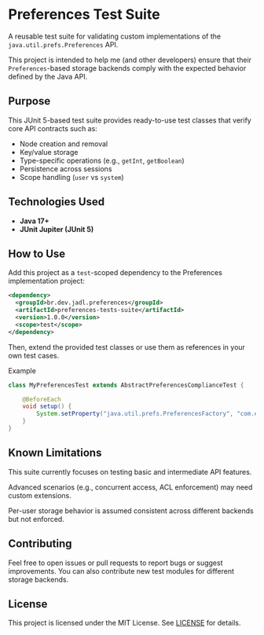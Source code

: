 # Preferences Test Suite

A reusable test suite for validating custom implementations of the `java.util.prefs.Preferences` API.

This project is intended to help me (and other developers) ensure that their `Preferences`-based storage backends comply with the expected behavior defined by the Java API.

## Purpose

This JUnit 5-based test suite provides ready-to-use test classes that verify core API contracts such as:

- Node creation and removal
- Key/value storage
- Type-specific operations (e.g., `getInt`, `getBoolean`)
- Persistence across sessions
- Scope handling (`user` vs `system`)


## Technologies Used

- **Java 17+**
- **JUnit Jupiter (JUnit 5)**


## How to Use

Add this project as a `test`-scoped dependency to the Preferences implementation project:

```xml
<dependency>
  <groupId>br.dev.jadl.preferences</groupId>
  <artifactId>preferences-tests-suite</artifactId>
  <version>1.0.0</version>
  <scope>test</scope>
</dependency>
```

Then, extend the provided test classes or use them as references in your own test cases.

Example
```java
class MyPreferencesTest extends AbstractPreferencesComplianceTest {

    @BeforeEach
    void setup() {
        System.setProperty("java.util.prefs.PreferencesFactory", "com.example.MyPreferencesFactory");
    }
}
```

## Known Limitations
This suite currently focuses on testing basic and intermediate API features.

Advanced scenarios (e.g., concurrent access, ACL enforcement) may need custom extensions.

Per-user storage behavior is assumed consistent across different backends but not enforced.

## Contributing
Feel free to open issues or pull requests to report bugs or suggest improvements.
You can also contribute new test modules for different storage backends.

## License
This project is licensed under the MIT License. See [LICENSE](LICENSE) for details.
